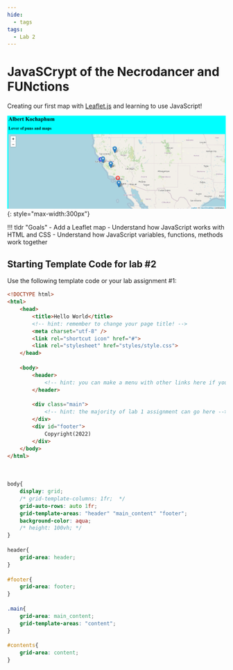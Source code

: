 ```yaml
---
hide:
  - tags
tags:
  - Lab 2
---
```

# JavaSCrypt of the Necrodancer and FUNctions

Creating our first map with [Leaflet.js](https://www.leaflet.js) and learning to use JavaScript!

![](./media/intro.png){: style="max-width:300px"}

!!! tldr "Goals"
    - Add a Leaflet map
    - Understand how JavaScript works with HTML and CSS
    - Understand how JavaScript variables, functions, methods work together

## Starting Template Code for lab #2

Use the following template code or your lab assignment #1:

```html title="index.html" linenums="1"
<!DOCTYPE html>
<html>
    <head>
        <title>Hello World</title>
        <!-- hint: remember to change your page title! -->
        <meta charset="utf-8" />
        <link rel="shortcut icon" href="#">
        <link rel="stylesheet" href="styles/style.css">
    </head>
    
    <body>
        <header>
            <!-- hint: you can make a menu with other links here if you'd like -->
        </header>
        
        <div class="main">
            <!-- hint: the majority of lab 1 assignment can go here -->
        </div>
        <div id="footer">
            Copyright(2022)
        </div>
    </body>
</html>
```

```css title="/styles/style.css" linenums="1"


body{
    display: grid;
    /* grid-template-columns: 1fr;  */
    grid-auto-rows: auto 1fr;
    grid-template-areas: "header" "main_content" "footer";
    background-color: aqua;
    /* height: 100vh; */
}

header{
    grid-area: header;
}

#footer{
    grid-area: footer;
}

.main{
    grid-area: main_content;
    grid-template-areas: "content";
}

#contents{
    grid-area: content;
}
```
